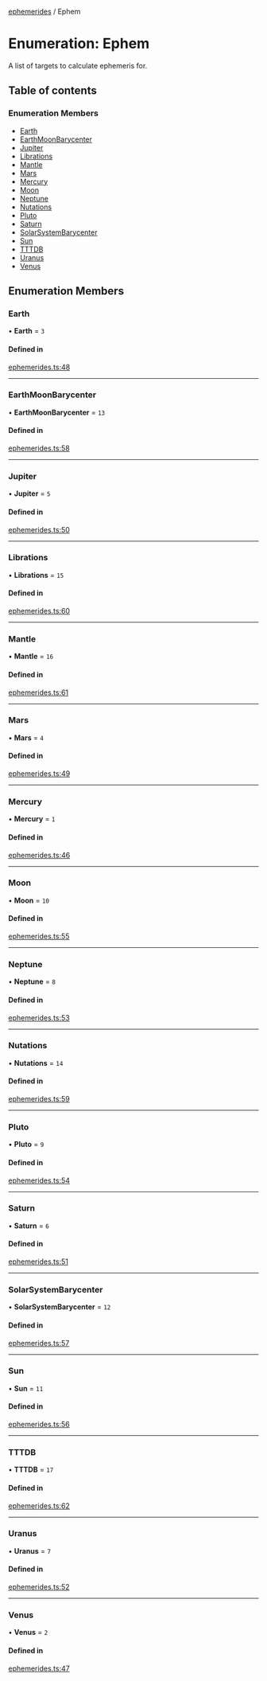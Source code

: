 [ephemerides](../README.md) / Ephem

# Enumeration: Ephem

A list of targets to calculate ephemeris for.

## Table of contents

### Enumeration Members

- [Earth](Ephem.md#earth)
- [EarthMoonBarycenter](Ephem.md#earthmoonbarycenter)
- [Jupiter](Ephem.md#jupiter)
- [Librations](Ephem.md#librations)
- [Mantle](Ephem.md#mantle)
- [Mars](Ephem.md#mars)
- [Mercury](Ephem.md#mercury)
- [Moon](Ephem.md#moon)
- [Neptune](Ephem.md#neptune)
- [Nutations](Ephem.md#nutations)
- [Pluto](Ephem.md#pluto)
- [Saturn](Ephem.md#saturn)
- [SolarSystemBarycenter](Ephem.md#solarsystembarycenter)
- [Sun](Ephem.md#sun)
- [TTTDB](Ephem.md#tttdb)
- [Uranus](Ephem.md#uranus)
- [Venus](Ephem.md#venus)

## Enumeration Members

### Earth

• **Earth** = `3`

#### Defined in

[ephemerides.ts:48](https://github.com/mshogren/astronomy/blob/59a8d01/js/ephemerides/src/ephemerides.ts#L48)

---

### EarthMoonBarycenter

• **EarthMoonBarycenter** = `13`

#### Defined in

[ephemerides.ts:58](https://github.com/mshogren/astronomy/blob/59a8d01/js/ephemerides/src/ephemerides.ts#L58)

---

### Jupiter

• **Jupiter** = `5`

#### Defined in

[ephemerides.ts:50](https://github.com/mshogren/astronomy/blob/59a8d01/js/ephemerides/src/ephemerides.ts#L50)

---

### Librations

• **Librations** = `15`

#### Defined in

[ephemerides.ts:60](https://github.com/mshogren/astronomy/blob/59a8d01/js/ephemerides/src/ephemerides.ts#L60)

---

### Mantle

• **Mantle** = `16`

#### Defined in

[ephemerides.ts:61](https://github.com/mshogren/astronomy/blob/59a8d01/js/ephemerides/src/ephemerides.ts#L61)

---

### Mars

• **Mars** = `4`

#### Defined in

[ephemerides.ts:49](https://github.com/mshogren/astronomy/blob/59a8d01/js/ephemerides/src/ephemerides.ts#L49)

---

### Mercury

• **Mercury** = `1`

#### Defined in

[ephemerides.ts:46](https://github.com/mshogren/astronomy/blob/59a8d01/js/ephemerides/src/ephemerides.ts#L46)

---

### Moon

• **Moon** = `10`

#### Defined in

[ephemerides.ts:55](https://github.com/mshogren/astronomy/blob/59a8d01/js/ephemerides/src/ephemerides.ts#L55)

---

### Neptune

• **Neptune** = `8`

#### Defined in

[ephemerides.ts:53](https://github.com/mshogren/astronomy/blob/59a8d01/js/ephemerides/src/ephemerides.ts#L53)

---

### Nutations

• **Nutations** = `14`

#### Defined in

[ephemerides.ts:59](https://github.com/mshogren/astronomy/blob/59a8d01/js/ephemerides/src/ephemerides.ts#L59)

---

### Pluto

• **Pluto** = `9`

#### Defined in

[ephemerides.ts:54](https://github.com/mshogren/astronomy/blob/59a8d01/js/ephemerides/src/ephemerides.ts#L54)

---

### Saturn

• **Saturn** = `6`

#### Defined in

[ephemerides.ts:51](https://github.com/mshogren/astronomy/blob/59a8d01/js/ephemerides/src/ephemerides.ts#L51)

---

### SolarSystemBarycenter

• **SolarSystemBarycenter** = `12`

#### Defined in

[ephemerides.ts:57](https://github.com/mshogren/astronomy/blob/59a8d01/js/ephemerides/src/ephemerides.ts#L57)

---

### Sun

• **Sun** = `11`

#### Defined in

[ephemerides.ts:56](https://github.com/mshogren/astronomy/blob/59a8d01/js/ephemerides/src/ephemerides.ts#L56)

---

### TTTDB

• **TTTDB** = `17`

#### Defined in

[ephemerides.ts:62](https://github.com/mshogren/astronomy/blob/59a8d01/js/ephemerides/src/ephemerides.ts#L62)

---

### Uranus

• **Uranus** = `7`

#### Defined in

[ephemerides.ts:52](https://github.com/mshogren/astronomy/blob/59a8d01/js/ephemerides/src/ephemerides.ts#L52)

---

### Venus

• **Venus** = `2`

#### Defined in

[ephemerides.ts:47](https://github.com/mshogren/astronomy/blob/59a8d01/js/ephemerides/src/ephemerides.ts#L47)
